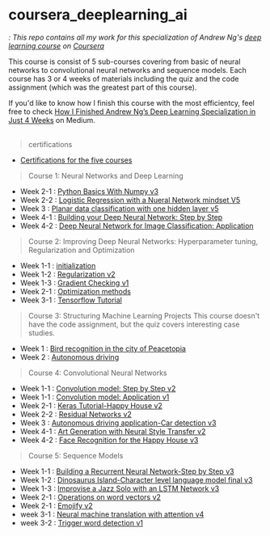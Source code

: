 # coursera_deeplearning_ai
*: This repo contains all my work for this specialization of Andrew Ng's [deep learning course](https://www.coursera.org/specializations/deep-learning?authMode=login) on [Coursera](https://www.coursera.org/)*

This course is consist of 5 sub-courses covering from basic of neural networks to convolutional neural networks and sequence models. Each course has 3 or 4 weeks of materials including the quiz and the code assignment (which was the greatest part of this course).

If you'd like to know how I finish this course with the most efficientcy, feel free to check [How I Finished Andrew Ng’s Deep Learning Specialization in Just 4 Weeks](https://medium.com/@jiwon.jeong/how-i-finished-andrew-ngs-deep-learning-specialization-in-just-4-weeks-51818f0d452e?source=friends_link&sk=45625399a5a422927fec6e24aeb017a3) on Medium.
<br>
<br>
> certifications

  * [Certifications for the five courses](https://github.com/jjone36/Coursera_deeplearning_ai/tree/master/certifications)

> Course 1: Neural Networks and Deep Learning

  * Week 2-1 : [Python Basics With Numpy v3](https://github.com/jjone36/Coursera_deeplearning_ai/blob/master/course_1_Neural%20Networks%20and%20Deep%20Learning/1.%20Python%20Basics%20With%20Numpy%20v3.ipynb)
  * Week 2-2 : [Logistic Regression with a Nueral Network mindset V5](https://github.com/jjone36/Coursera_deeplearning_ai/blob/master/course_1_Neural%20Networks%20and%20Deep%20Learning/2.%20Logistic%20Regression%20with%20a%20Neural%20Network%20mindset%20v5.ipynb)
  * Week 3 : [Planar data classification with one hidden layer v5](https://github.com/jjone36/Coursera_deeplearning_ai/blob/master/course_1_Neural%20Networks%20and%20Deep%20Learning/3.%20Planar%20data%20classification%20with%20one%20hidden%20layer%20v5.ipynb)
  * Week 4-1 : [Building your Deep Neural Network: Step by Step](https://github.com/jjone36/Coursera_deeplearning_ai/blob/master/course_1_Neural%20Networks%20and%20Deep%20Learning/4.%20Building%20your%20Deep%20Neural%20Network-Step%20by%20Step%20v8.ipynb)
  * Week 4-2 : [Deep Neural Network for Image Classification: Application](https://github.com/jjone36/Coursera_deeplearning_ai/blob/master/course_1_Neural%20Networks%20and%20Deep%20Learning/5.%20Deep%20Neural%20Network-Application%20v8.ipynb)

> Course 2: Improving Deep Neural Networks: Hyperparameter tuning, Regularization and Optimization

  * Week 1-1 : [initialization](https://github.com/jjone36/Coursera_deeplearning_ai/blob/master/course_2_Impriving%20Deep%20Neural%20Networks/1.%20Initialization.ipynb)
  * Week 1-2 : [Regularization v2](https://github.com/jjone36/Coursera_deeplearning_ai/blob/master/course_2_Impriving%20Deep%20Neural%20Networks/2.%20Regularization%20v2.ipynb)
  * Week 1-3 : [Gradient Checking v1](https://github.com/jjone36/Coursera_deeplearning_ai/blob/master/course_2_Impriving%20Deep%20Neural%20Networks/3.%20Gradient%20Checking%20v1.ipynb)
  * Week 2-1 : [Optimization methods](https://github.com/jjone36/Coursera_deeplearning_ai/blob/master/course_2_Impriving%20Deep%20Neural%20Networks/4.%20Optimization%20methods.ipynb)
  * Week 3-1 : [Tensorflow Tutorial](https://github.com/jjone36/Coursera_deeplearning_ai/blob/master/course_2_Impriving%20Deep%20Neural%20Networks/5.%20Tensorflow%20Tutorial.ipynb)

> Course 3: Structuring Machine Learning Projects
  This course doesn't have the code assignment, but the quiz covers interesting case studies.

  * Week 1 : [Bird recognition in the city of Peacetopia](https://github.com/jjone36/Coursera_deeplearning_ai/blob/master/course_3_Structuring%20Machine%20Learning%20Projects/Week%201%20Quiz%20-%20Bird%20recognition%20in%20the%20city%20of%20Peacetopia%20.md)
  * Week 2 : [Autonomous driving](https://github.com/jjone36/Coursera_deeplearning_ai/blob/master/course_3_Structuring%20Machine%20Learning%20Projects/Week%202%20Quiz%20-%20Autonomous%20driving%20.md)

> Course 4: Convolutional Neural Networks

  * Week 1-1 : [Convolution model: Step by Step v2](https://github.com/jjone36/Coursera_deeplearning_ai/blob/master/course_4_Convolutional%20Neural%20Networks/1.%20Convolution%20model-Step%20by%20Step-v2.ipynb)
  * Week 1-1 : [Convolution model: Application v1](https://github.com/jjone36/Coursera_deeplearning_ai/blob/master/course_4_Convolutional%20Neural%20Networks/2.%20Convolution%20model-Application-v1.ipynb)
  * Week 2-1 : [Keras Tutorial-Happy House v2](https://github.com/jjone36/Coursera_deeplearning_ai/blob/master/course_4_Convolutional%20Neural%20Networks/3.%20Keras%20Tutorial-Happy%20House%20v2.ipynb)
  * Week 2-2 : [Residual Networks v2](https://github.com/jjone36/Coursera_deeplearning_ai/blob/master/course_4_Convolutional%20Neural%20Networks/4.%20Residual%20Networks%20v2.ipynb)
  * Week 3 : [Autonomous driving application-Car detection v3](https://github.com/jjone36/Coursera_deeplearning_ai/blob/master/course_4_Convolutional%20Neural%20Networks/5.%20Autonomous%20driving%20application-Car%20detection-v3.ipynb)
  * Week 4-1 : [Art Generation with Neural Style Transfer v2](https://github.com/jjone36/Coursera_deeplearning_ai/blob/master/course_4_Convolutional%20Neural%20Networks/6.%20Art%20Generation%20with%20Neural%20Style%20Transfer-v2.ipynb)
  * Week 4-2 : [Face Recognition for the Happy House v3](https://github.com/jjone36/Coursera_deeplearning_ai/blob/master/course_4_Convolutional%20Neural%20Networks/7.%20Face%20Recognition%20for%20the%20Happy%20House-v3.ipynb)

> Course 5: Sequence Models

  * Week 1-1 : [Building a Recurrent Neural Network-Step by Step v3](https://github.com/jjone36/Coursera_deeplearning_ai/blob/master/course_5_Sequence%20Models/1.%20Building%20a%20Recurrent%20Neural%20Network-Step%20by%20Step-v3.ipynb)
  * Week 1-2 : [Dinosaurus Island-Character level language model final v3](https://github.com/jjone36/Coursera_deeplearning_ai/blob/master/course_5_Sequence%20Models/2.%20Dinosaurus%20Island-Character%20level%20language%20model%20final-v3.ipynb)
  * Week 1-3 : [Improvise a Jazz Solo with an LSTM Network v3](https://github.com/jjone36/Coursera_deeplearning_ai/blob/master/course_5_Sequence%20Models/3.%20Improvise%20a%20Jazz%20Solo%20with%20an%20LSTM%20Network-v3.ipynb)
  * Week 2-1 : [Operations on word vectors v2](https://github.com/jjone36/Coursera_deeplearning_ai/blob/master/course_5_Sequence%20Models/4.%20Operations%20on%20word%20vectors-v2.ipynb)
  * Week 2-1 : [Emojify v2](https://github.com/jjone36/Coursera_deeplearning_ai/blob/master/course_5_Sequence%20Models/5.%20Emojify-v2.ipynb)
  * week 3-1 : [Neural machine translation with attention v4](https://github.com/jjone36/Coursera_deeplearning_ai/blob/master/course_5_Sequence%20Models/6.%20Neural%20machine%20translation%20with%20attention-v4.ipynb)
  * week 3-2 : [Trigger word detection v1](https://github.com/jjone36/Coursera_deeplearning_ai/blob/master/course_5_Sequence%20Models/7.%20Trigger%20word%20detection-v1.ipynb)
